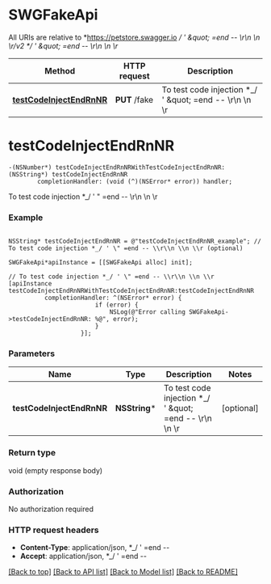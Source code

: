 # SWGFakeApi

All URIs are relative to *https://petstore.swagger.io *_/ &#39; \&quot; &#x3D;end -- \\r\\n \\n \\r/v2 *_/ &#39; \&quot; &#x3D;end -- \\r\\n \\n \\r*

Method | HTTP request | Description
------------- | ------------- | -------------
[**testCodeInjectEndRnNR**](SWGFakeApi.md#testcodeinjectendrnnr) | **PUT** /fake | To test code injection *_/ &#39; \&quot; &#x3D;end -- \\r\\n \\n \\r


# **testCodeInjectEndRnNR**
```objc
-(NSNumber*) testCodeInjectEndRnNRWithTestCodeInjectEndRnNR: (NSString*) testCodeInjectEndRnNR
        completionHandler: (void (^)(NSError* error)) handler;
```

To test code injection *_/ ' \" =end -- \\r\\n \\n \\r

### Example 
```objc

NSString* testCodeInjectEndRnNR = @"testCodeInjectEndRnNR_example"; // To test code injection *_/ ' \" =end -- \\r\\n \\n \\r (optional)

SWGFakeApi*apiInstance = [[SWGFakeApi alloc] init];

// To test code injection *_/ ' \" =end -- \\r\\n \\n \\r
[apiInstance testCodeInjectEndRnNRWithTestCodeInjectEndRnNR:testCodeInjectEndRnNR
          completionHandler: ^(NSError* error) {
                        if (error) {
                            NSLog(@"Error calling SWGFakeApi->testCodeInjectEndRnNR: %@", error);
                        }
                    }];
```

### Parameters

Name | Type | Description  | Notes
------------- | ------------- | ------------- | -------------
 **testCodeInjectEndRnNR** | **NSString***| To test code injection *_/ &#39; \&quot; &#x3D;end -- \\r\\n \\n \\r | [optional] 

### Return type

void (empty response body)

### Authorization

No authorization required

### HTTP request headers

 - **Content-Type**: application/json, *_/ '  =end --       
 - **Accept**: application/json, *_/ '  =end --       

[[Back to top]](#) [[Back to API list]](../README.md#documentation-for-api-endpoints) [[Back to Model list]](../README.md#documentation-for-models) [[Back to README]](../README.md)


